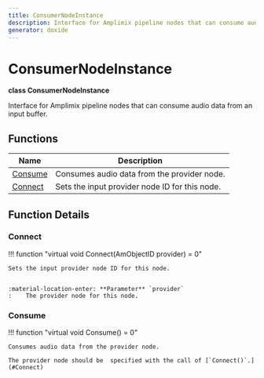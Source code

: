 ```yaml
---
title: ConsumerNodeInstance
description: Interface for Amplimix pipeline nodes that can consume audio data from an input buffer.
generator: doxide
---
```



# ConsumerNodeInstance

**class  ConsumerNodeInstance**


Interface for Amplimix pipeline nodes that can consume audio data from an input buffer.


    


## Functions

| Name | Description |
| ---- | ----------- |
| [Consume](#Consume) | Consumes audio data from the provider node. |
| [Connect](#Connect) | Sets the input provider node ID for this node. |

## Function Details

### Connect<a name="Connect"></a>
!!! function "virtual void Connect(AmObjectID provider) = 0"

    
    Sets the input provider node ID for this node.
    
    
    :material-location-enter: **Parameter** `provider`
    :    The provider node for this node.
                
    

### Consume<a name="Consume"></a>
!!! function "virtual void Consume() = 0"

    
    Consumes audio data from the provider node.
    
    The provider node should be  specified with the call of [`Connect()`.](#Connect)
            
    

